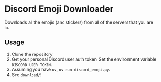 # Discord Emoji Downloader

Downloads all the emojis (and stickers) from all of the servers that you are in.

## Usage

1. Clone the repository
2. Get your personal Discord user auth token. Set the environment variable `DISCORD_USER_TOKEN`.
3. Assuming you have `uv`, `uv run discord_emoji.py`.
4. See `download/`!
